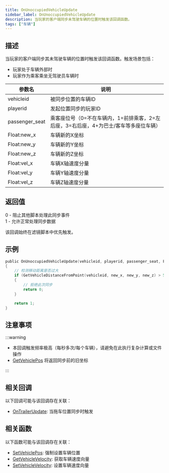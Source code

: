 ```yaml
---
title: OnUnoccupiedVehicleUpdate
sidebar_label: OnUnoccupiedVehicleUpdate
description: 当玩家的客户端同步未驾驶车辆的位置时触发该回调函数。
tags: ["车辆"]
---
```


## 描述

当玩家的客户端同步其未驾驶车辆的位置时触发该回调函数。触发场景包括：

- 玩家处于车辆外部时
- 玩家作为乘客乘坐无驾驶员车辆时

| 参数名         | 说明                                                                                  |
| -------------- | ------------------------------------------------------------------------------------- |
| vehicleid      | 被同步位置的车辆ID                                                                    |
| playerid       | 发起位置同步的玩家ID                                                                  |
| passenger_seat | 乘客座位号（0=不在车辆内，1=前排乘客，2=左后座，3=右后座，4+为巴士/客车等多座位车辆） |
| Float:new_x    | 车辆新的X坐标                                                                         |
| Float:new_y    | 车辆新的Y坐标                                                                         |
| Float:new_z    | 车辆新的Z坐标                                                                         |
| Float:vel_x    | 车辆X轴速度分量                                                                       |
| Float:vel_y    | 车辆Y轴速度分量                                                                       |
| Float:vel_z    | 车辆Z轴速度分量                                                                       |

## 返回值

0 - 阻止其他脚本处理此同步事件  
1 - 允许正常处理同步数据

该回调始终在滤镜脚本中优先触发。

## 示例

```c
public OnUnoccupiedVehicleUpdate(vehicleid, playerid, passenger_seat, Float:new_x, Float:new_y, Float:new_z, Float:vel_x, Float:vel_y, Float:vel_z)
{
    // 检测移动距离是否过大
    if (GetVehicleDistanceFromPoint(vehicleid, new_x, new_y, new_z) > 50.0)
    {
        // 拒绝此次同步
        return 0;
    }

    return 1;
}
```

## 注意事项

:::warning

- 本回调触发频率极高（每秒多次/每个车辆），请避免在此执行复杂计算或文件操作
- [GetVehiclePos](../functions/GetVehiclePos) 将返回同步前的旧坐标

:::

## 相关回调

以下回调可能与该回调存在关联：

- [OnTrailerUpdate](OnTrailerUpdate): 当拖车位置同步时触发

## 相关函数

以下函数可能与该回调存在关联：

- [SetVehiclePos](../functions/SetVehiclePos): 强制设置车辆位置
- [GetVehicleVelocity](../functions/GetVehicleVelocity): 获取车辆速度向量
- [SetVehicleVelocity](../functions/SetVehicleVelocity): 设置车辆速度向量
